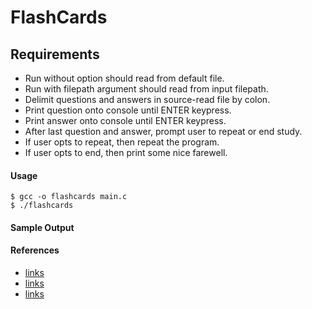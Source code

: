 # FlashCards

## Requirements
* Run without option should read from default file.
* Run with filepath argument should read from input filepath.
* Delimit questions and answers in source-read file by colon. 
* Print question onto console until ENTER keypress.
* Print answer onto console until ENTER keypress.
* After last question and answer, prompt user to repeat or end study.
* If user opts to repeat, then repeat the program.
* If user opts to end, then print some nice farewell.


#### Usage
    $ gcc -o flashcards main.c
    $ ./flashcards

#### Sample Output




#### References
* [links](http://wikipedia.org)
* [links](http://wikipedia.org)
* [links](http://wikipedia.org) 
